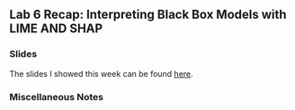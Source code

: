 ## Lab 6 Recap: Interpreting Black Box Models with LIME AND SHAP

### Slides

The slides I showed this week can be found [here](VisML-Lab-Week6-slides). 

### Miscellaneous Notes 